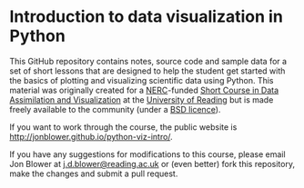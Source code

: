# Introduction to data visualization in Python

This GitHub repository contains notes, source code and sample data for a set of short lessons that are designed to help the student get started with the basics of plotting and visualizing scientific data using Python. This material was originally created for a [NERC](http://www.nerc.ac.uk)-funded [Short Course in Data Assimilation and Visualization](http://www.reading.ac.uk/maths-and-stats/news/DA_Course.aspx) at the [University of Reading](http://www.reading.ac.uk) but is made freely available to the community (under a [BSD licence](LICENSE?raw=true)).

If you want to work through the course, the public website is http://jonblower.github.io/python-viz-intro/.

If you have any suggestions for modifications to this course, please email Jon Blower at j.d.blower@reading.ac.uk or (even better) fork this repository, make the changes and submit a pull request.
